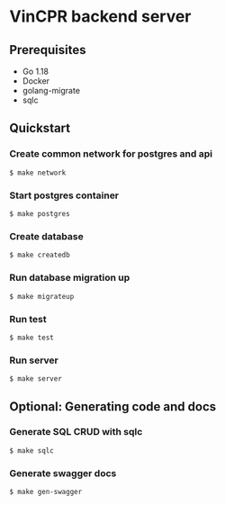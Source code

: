 # VinCPR backend server

## Prerequisites
* Go 1.18
* Docker
* golang-migrate
* sqlc

## Quickstart

### Create common network for postgres and api
```shell
$ make network
```

### Start postgres container
```shell
$ make postgres
```

### Create database
```shell
$ make createdb
```

### Run database migration up
```shell
$ make migrateup
```

### Run test
```shell
$ make test
```

### Run server
```shell
$ make server
```

## Optional: Generating code and docs

### Generate SQL CRUD with sqlc
```shell
$ make sqlc
```

### Generate swagger docs
```shell
$ make gen-swagger
```
